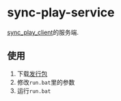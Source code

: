 # sync-play-service

[sync_play_client](https://github.com/lsby/sync-play-client)的服务端.

## 使用

1. 下载[发行包](https://github.com/lsby/sync-play-service/releases)
2. 修改`run.bat`里的参数
3. 运行`run.bat`
